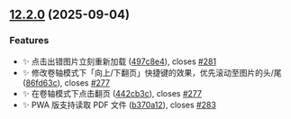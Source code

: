 ## [12.2.0](https://github.com/hymbz/ComicReadScript/compare/v12.1.2...v12.2.0) (2025-09-04)

### Features

* :sparkles: 点击出错图片立刻重新加载 ([497c8e4](https://github.com/hymbz/ComicReadScript/commit/497c8e4d9dff259a3e2490b4f3c3112034a505eb)), closes [#281](https://github.com/hymbz/ComicReadScript/issues/281)
* :sparkles: 修改卷轴模式下「向上/下翻页」快捷键的效果，优先滚动至图片的头/尾 ([86fd63c](https://github.com/hymbz/ComicReadScript/commit/86fd63ca11b0685b337dc2bef2e6d6574e8b6dfd)), closes [#277](https://github.com/hymbz/ComicReadScript/issues/277)
* :sparkles: 在卷轴模式下点击翻页 ([442cb3c](https://github.com/hymbz/ComicReadScript/commit/442cb3cf6ee14a01ff76cfc2b9f7e15433d80b5f)), closes [#277](https://github.com/hymbz/ComicReadScript/issues/277)
* :sparkles: PWA 版支持读取 PDF 文件 ([b370a12](https://github.com/hymbz/ComicReadScript/commit/b370a1211bf43b7d70bff04c1d0435b6809f7eb9)), closes [#283](https://github.com/hymbz/ComicReadScript/issues/283)
